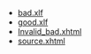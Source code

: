 - [bad.xlf](bad.xlf) 
- [good.xlf](good.xlf) 
- [Invalid_bad.xhtml](Invalid_bad.xhtml) 
- [source.xhtml](source.xhtml) 
